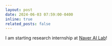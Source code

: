 ```yaml
---
layout: post
date: 2024-06-03 07:59:00-0400
inline: true
related_posts: false
---
```


I am starting research internship at [Naver AI Lab](https://naver-career.gitbook.io/en/teams/clova-cic/ai-lab)!